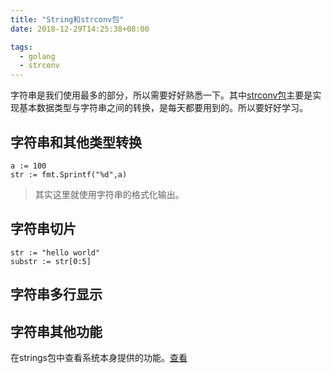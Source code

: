 ```yaml
---
title: "String和strconv包"
date: 2018-12-29T14:25:38+08:00

tags: 
  - golang
  - strconv
---
```


字符串是我们使用最多的部分，所以需要好好熟悉一下。其中[strconv包](https://golang.org/pkg/strconv/)主要是实现基本数据类型与字符串之间的转换，是每天都要用到的。所以要好好学习。

## 字符串和其他类型转换


```
a := 100
str := fmt.Sprintf("%d",a)
```
> 其实这里就使用字符串的格式化输出。
## 字符串切片


```
str := "hello world"
substr := str[0:5]
```

## 字符串多行显示

## 字符串其他功能

在strings包中查看系统本身提供的功能。[查看](https://go-zh.org/pkg/strings/)

